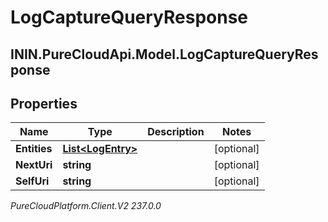 # LogCaptureQueryResponse

## ININ.PureCloudApi.Model.LogCaptureQueryResponse

## Properties

|Name | Type | Description | Notes|
|------------ | ------------- | ------------- | -------------|
| **Entities** | [**List&lt;LogEntry&gt;**](LogEntry) |  | [optional] |
| **NextUri** | **string** |  | [optional] |
| **SelfUri** | **string** |  | [optional] |



_PureCloudPlatform.Client.V2 237.0.0_
